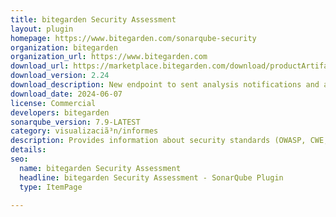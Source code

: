 ```yaml
---
title: bitegarden Security Assessment
layout: plugin
homepage: https://www.bitegarden.com/sonarqube-security
organization: bitegarden
organization_url: https://www.bitegarden.com
download_url: https://marketplace.bitegarden.com/download/productArtifact?productName=bitegarden-sonarqube-security&productVersion=2.24&productFileExt=jar&customerEmail=sonarplugins@gmail.com&customerName=sonarqube&customerSurnames=marketplace&customerCompany=bitegarden
download_version: 2.24
download_description: New endpoint to sent analysis notifications and added more info to reports
download_date: 2024-06-07
license: Commercial
developers: bitegarden
sonarqube_version: 7.9-LATEST
category: visualizaciã³n/informes
description: Provides information about security standards (OWASP, CWE, ASVS and ISO5055) including risk factor and security vulnerabilities and categories
details: 
seo:
  name: bitegarden Security Assessment
  headline: bitegarden Security Assessment - SonarQube Plugin
  type: ItemPage

---
```

